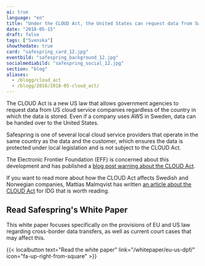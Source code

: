 ```yaml
---
ai: true
language: "en"
title: "Under the CLOUD Act, the United States can request data from Swedish and Norwegian organizations."
date: "2018-05-15"
draft: false
tags: ["Svenska"]
showthedate: true
card: "safespring_card_12.jpg"
eventbild: "safespring_background_12.jpg"
socialmediabild: "safespring_social_12.jpg"
section: "blog"
aliases:
  - /blogg/cloud_act
  - /blogg/2018/2018-05-cloud_act/
---
```


The CLOUD Act is a new US law that allows government agencies to request data from US cloud service companies regardless of the country in which the data is stored. Even if a company uses AWS in Sweden, data can be handed over to the United States.

Safespring is one of several local cloud service providers that operate in the same country as the data and the customer, which ensures the data is protected under local legislation and is not subject to the CLOUD Act.

The Electronic Frontier Foundation (EFF) is concerned about this development and has published a [blog post warning about the CLOUD Act][effcloudact].

If you want to read more about how the CLOUD Act affects Swedish and Norwegian companies, Mattias Malmqvist has written [an article about the CLOUD Act][cloudact] for IDG that is worth reading.

<h2 id="testa-safespring">Read Safespring's White Paper</h2>

This white paper focuses specifically on the provisions of EU and US law regarding cross-border data transfers, as well as current court cases that may affect this.

{{< localbutton text="Read the white paper" link="/whitepaper/eu-us-dpf/" icon="fa-up-right-from-square" >}}

[cloudact]: http://bit.ly/2IdBiu0
[effcloudact]: https://www.eff.org/deeplinks/2018/04/us-cloud-act-and-eu-privacy-protection-race-bottom
